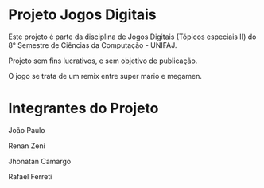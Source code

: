# Projeto Jogos Digitais

Este projeto é parte da disciplina de Jogos Digitais (Tópicos especiais II) do 8° Semestre de Ciências da Computação - UNIFAJ.

Projeto sem fins lucrativos, e sem objetivo de publicação.

O jogo se trata de um remix entre super mario e megamen.

# Integrantes do Projeto

João Paulo 

Renan Zeni

Jhonatan Camargo

Rafael Ferreti
